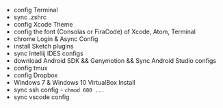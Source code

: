 - config Terminal
- sync .zshrc
- config Xcode Theme
- config the font (Consolas or FiraCode) of Xcode, Atom, Terminal
- chrome Login & Async Config
- install Sketch plugins
- sync Intellij IDES configs
- download Android SDK && Genymotion && Sync Android Studio configs
- config tmux
- config Dropbox
- Windows 7 & Windows 10 VirtualBox Install
- sync ssh config - `chmod 600 ...`
- sync vscode config
